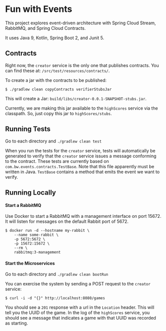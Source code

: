 # Fun with Events

This project explores event-driven architecture with Spring Cloud Stream, RabbitMQ, and Spring Cloud Contracts.

It uses Java 9, Kotlin, Spring Boot 2, and Junit 5.


## Contracts

Right now, the `creator` service is the only one that publishes contracts. You can find these at:
`/src/test/resources/contracts/`.

To create a jar with the contracts to be published:

```
$ ./gradlew clean copyContracts verifierStubsJar
```

This will create a Jar: `build/libs/creator-0.0.1-SNAPSHOT-stubs.jar`.

Currently, we are making this jar available to the `highScores` service via the classpath. So,
just copy this jar to `highScores/stubs`.


## Running Tests

Go to each directory and `./gradlew clean test`

When you run the tests for the `creator` service, tests will automatically be generated to verify
that the `creator` service issues a message conforming to the contract. These tests are currently
based on `com.bw.events.contracts.TestBase`. Note that this file apparently must be written in Java.
`TestBase` contains a method that emits the event we want to verify.


## Running Locally

#### Start a RabbitMQ

Use Docker to start a RabbitMQ with a management interface on port 15672. It will
listen for messages on the default Rabbit port of 5672.

```
$ docker run -d --hostname my-rabbit \
    --name some-rabbit \
    -p 5672:5672 \
    -p 15672:15672 \
    --rm \
    rabbitmq:3-management
```

#### Start the Microservices

Go to each directory and `./gradlew clean bootRun`

You can exercise the system by sending a POST request to the `creator` service:

```
$ curl -i -d "{}" http://localhost:8080/games
```

You should see a `201` response with a url in the `Location` header. This will tell you
the UUID of the game. In the log of the `highScores` service, you should see a message that
indicates a game with that UUID was recorded as starting.
